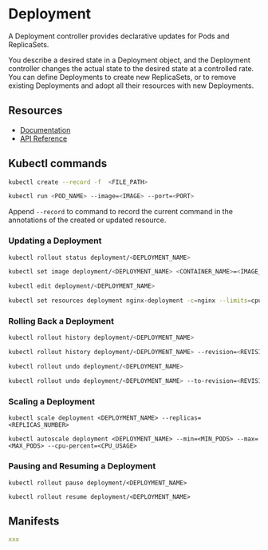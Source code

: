 # Deployment

A Deployment controller provides declarative updates for Pods and ReplicaSets.

You describe a desired state in a Deployment object, and the Deployment controller changes the actual state to the desired state at a controlled rate. You can define Deployments to create new ReplicaSets, or to remove existing Deployments and adopt all their resources with new Deployments.

## Resources
* [Documentation](https://kubernetes.io/docs/concepts/workloads/controllers/deployment/)
* [API Reference](https://kubernetes.io/docs/reference/generated/kubernetes-api/v1.9/#deployment-v1-apps)

## Kubectl commands

```bash
kubectl create --record -f  <FILE_PATH>

kubectl run <POD_NAME> --image=<IMAGE> --port=<PORT>
```

Append `--record` to command to record the current command in the annotations of the created or updated resource.

### Updating a Deployment

```bash
kubectl rollout status deployment/<DEPLOYMENT_NAME>

kubectl set image deployment/<DEPLOYMENT_NAME> <CONTAINER_NAME>=<IMAGE_NAME>:<IMAGE_VERSION>

kubectl edit deployment/<DEPLOYMENT_NAME>

kubectl set resources deployment nginx-deployment -c=nginx --limits=cpu=200m,memory=512Mi
```

### Rolling Back a Deployment

```bash
kubectl rollout history deployment/<DEPLOYMENT_NAME>

kubectl rollout history deployment/<DEPLOYMENT_NAME> --revision=<REVISION_NUMBER>

kubectl rollout undo deployment/<DEPLOYMENT_NAME>

kubectl rollout undo deployment/<DEPLOYMENT_NAME> --to-revision=<REVISION_NUMBER>
```

### Scaling a Deployment

`kubectl scale deployment <DEPLOYMENT_NAME> --replicas=<REPLICAS_NUMBER>`

`kubectl autoscale deployment <DEPLOYMENT_NAME> --min=<MIN_PODS> --max=<MAX_PODS> --cpu-percent=<CPU_USAGE>`

### Pausing and Resuming a Deployment

`kubectl rollout pause deployment/<DEPLOYMENT_NAME>`

`kubectl rollout resume deployment/<DEPLOYMENT_NAME>`

## Manifests

```yaml
xxx
```
